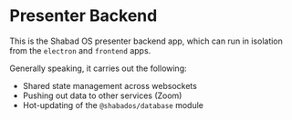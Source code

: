 # Presenter Backend

This is the Shabad OS presenter backend app, which can run in isolation from the `electron` and `frontend` apps.

Generally speaking, it carries out the following:

- Shared state management across websockets
- Pushing out data to other services (Zoom)
- Hot-updating of the `@shabados/database` module
